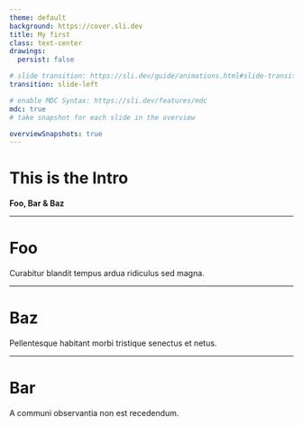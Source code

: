 ```yaml
---
theme: default
background: https://cover.sli.dev
title: My first
class: text-center
drawings:
  persist: false

# slide transition: https://sli.dev/guide/animations.html#slide-transitions
transition: slide-left

# enable MDC Syntax: https://sli.dev/features/mdc
mdc: true
# take snapshot for each slide in the overview

overviewSnapshots: true
---
```


# This is the Intro

**Foo, Bar & Baz**

---

# Foo

Curabitur blandit tempus ardua ridiculus sed magna.

---

# Baz

Pellentesque habitant morbi tristique senectus et netus.

---

# Bar

A communi observantia non est recedendum.

